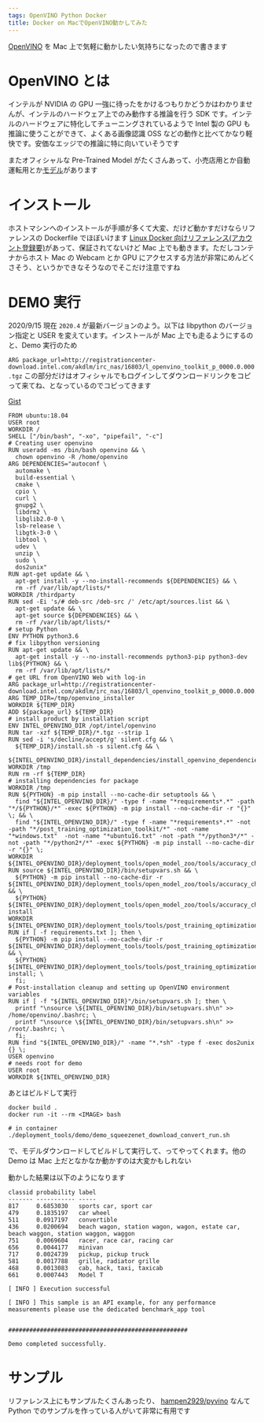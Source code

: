 ```yaml
---
tags: OpenVINO Python Docker
title: Docker on MacでOpenVINO動かしてみた
---
```


[OpenVINO](https://docs.openvinotoolkit.org/) を Mac 上で気軽に動かしたい気持ちになったので書きます

# OpenVINO とは

インテルが NVIDIA の GPU 一強に待ったをかけるつもりかどうかはわかりませんが、インテルのハードウェア上でのみ動作する推論を行う SDK です。インテルのハードウェアに特化してチューニングされているようで Intel 製の GPU も推論に使うことができて、よくある画像認識 OSS などの動作と比べてかなり軽快です。安価なエッジでの推論に特に向いていそうです

またオフィシャルな Pre-Trained Model がたくさんあって、小売店用とか自動運転用とか[モデル](https://github.com/openvinotoolkit/open_model_zoo)があります

# インストール

ホストマシンへのインストールが手順が多くて大変、だけど動かすだけならリファレンスの Dockerfile でほぼいけます
[Linux Docker 向けリファレンス(アカウント登録要)](https://docs.openvinotoolkit.org/latest/_docs_install_guides_installing_openvino_docker_linux.html)があって、保証されてないけど Mac 上でも動きます。ただしコンテナからホスト Mac の Webcam とか GPU にアクセスする方法が非常にめんどくさそう、というかできなそうなのでそこだけ注意ですね

# DEMO 実行

2020/9/15 現在 `2020.4` が最新バージョンのよう。以下は libpython のバージョン指定と USER を変えています。インストールが Mac 上でも走るようにするのと、Demo 実行のため

`ARG package_url=http://registrationcenter-download.intel.com/akdlm/irc_nas/16803/l_openvino_toolkit_p_0000.0.000.tgz` この部分だけはオフィシャルでもログインしてダウンロードリンクをコピって来てね、となっているのでコピってきます

[Gist](https://gist.github.com/taross-f/0daad7051232f6ee95c24214102f369f)

```
FROM ubuntu:18.04
USER root
WORKDIR /
SHELL ["/bin/bash", "-xo", "pipefail", "-c"]
# Creating user openvino
RUN useradd -ms /bin/bash openvino && \
  chown openvino -R /home/openvino
ARG DEPENDENCIES="autoconf \
  automake \
  build-essential \
  cmake \
  cpio \
  curl \
  gnupg2 \
  libdrm2 \
  libglib2.0-0 \
  lsb-release \
  libgtk-3-0 \
  libtool \
  udev \
  unzip \
  sudo \
  dos2unix"
RUN apt-get update && \
  apt-get install -y --no-install-recommends ${DEPENDENCIES} && \
  rm -rf /var/lib/apt/lists/*
WORKDIR /thirdparty
RUN sed -Ei 's/# deb-src /deb-src /' /etc/apt/sources.list && \
  apt-get update && \
  apt-get source ${DEPENDENCIES} && \
  rm -rf /var/lib/apt/lists/*
# setup Python
ENV PYTHON python3.6
# fix libpython versioning
RUN apt-get update && \
  apt-get install -y --no-install-recommends python3-pip python3-dev lib${PYTHON} && \
  rm -rf /var/lib/apt/lists/*
# get URL from OpenVINO Web with log-in
ARG package_url=http://registrationcenter-download.intel.com/akdlm/irc_nas/16803/l_openvino_toolkit_p_0000.0.000.tgz
ARG TEMP_DIR=/tmp/openvino_installer
WORKDIR ${TEMP_DIR}
ADD ${package_url} ${TEMP_DIR}
# install product by installation script
ENV INTEL_OPENVINO_DIR /opt/intel/openvino
RUN tar -xzf ${TEMP_DIR}/*.tgz --strip 1
RUN sed -i 's/decline/accept/g' silent.cfg && \
  ${TEMP_DIR}/install.sh -s silent.cfg && \
  ${INTEL_OPENVINO_DIR}/install_dependencies/install_openvino_dependencies.sh
WORKDIR /tmp
RUN rm -rf ${TEMP_DIR}
# installing dependencies for package
WORKDIR /tmp
RUN ${PYTHON} -m pip install --no-cache-dir setuptools && \
  find "${INTEL_OPENVINO_DIR}/" -type f -name "*requirements*.*" -path "*/${PYTHON}/*" -exec ${PYTHON} -m pip install --no-cache-dir -r "{}" \; && \
  find "${INTEL_OPENVINO_DIR}/" -type f -name "*requirements*.*" -not -path "*/post_training_optimization_toolkit/*" -not -name "*windows.txt"  -not -name "*ubuntu16.txt" -not -path "*/python3*/*" -not -path "*/python2*/*" -exec ${PYTHON} -m pip install --no-cache-dir -r "{}" \;
WORKDIR ${INTEL_OPENVINO_DIR}/deployment_tools/open_model_zoo/tools/accuracy_checker
RUN source ${INTEL_OPENVINO_DIR}/bin/setupvars.sh && \
  ${PYTHON} -m pip install --no-cache-dir -r ${INTEL_OPENVINO_DIR}/deployment_tools/open_model_zoo/tools/accuracy_checker/requirements.in && \
  ${PYTHON} ${INTEL_OPENVINO_DIR}/deployment_tools/open_model_zoo/tools/accuracy_checker/setup.py install
WORKDIR ${INTEL_OPENVINO_DIR}/deployment_tools/tools/post_training_optimization_toolkit
RUN if [ -f requirements.txt ]; then \
  ${PYTHON} -m pip install --no-cache-dir -r ${INTEL_OPENVINO_DIR}/deployment_tools/tools/post_training_optimization_toolkit/requirements.txt && \
  ${PYTHON} ${INTEL_OPENVINO_DIR}/deployment_tools/tools/post_training_optimization_toolkit/setup.py install; \
  fi;
# Post-installation cleanup and setting up OpenVINO environment variables
RUN if [ -f "${INTEL_OPENVINO_DIR}"/bin/setupvars.sh ]; then \
  printf "\nsource \${INTEL_OPENVINO_DIR}/bin/setupvars.sh\n" >> /home/openvino/.bashrc; \
  printf "\nsource \${INTEL_OPENVINO_DIR}/bin/setupvars.sh\n" >> /root/.bashrc; \
  fi;
RUN find "${INTEL_OPENVINO_DIR}/" -name "*.*sh" -type f -exec dos2unix {} \;
USER openvino
# needs root for demo
USER root
WORKDIR ${INTEL_OPENVINO_DIR}
```

あとはビルドして実行

```
docker build .
docker run -it --rm <IMAGE> bash

# in container
./deployment_tools/demo/demo_squeezenet_download_convert_run.sh
```

で、モデルダウンロードしてビルドして実行して、ってやってくれます。他の Demo は Mac 上だとなかなか動かすのは大変かもしれない

動かした結果は以下のようになります

```
classid probability label
------- ----------- -----
817     0.6853030   sports car, sport car
479     0.1835197   car wheel
511     0.0917197   convertible
436     0.0200694   beach wagon, station wagon, wagon, estate car, beach waggon, station waggon, waggon
751     0.0069604   racer, race car, racing car
656     0.0044177   minivan
717     0.0024739   pickup, pickup truck
581     0.0017788   grille, radiator grille
468     0.0013083   cab, hack, taxi, taxicab
661     0.0007443   Model T

[ INFO ] Execution successful

[ INFO ] This sample is an API example, for any performance measurements please use the dedicated benchmark_app tool


###################################################

Demo completed successfully.
```

# サンプル

リファレンス上にもサンプルたくさんあったり、 [hampen2929/pyvino](https://github.com/hampen2929/pyvino) なんて Python でのサンプルを作っている人がいて非常に有用です
